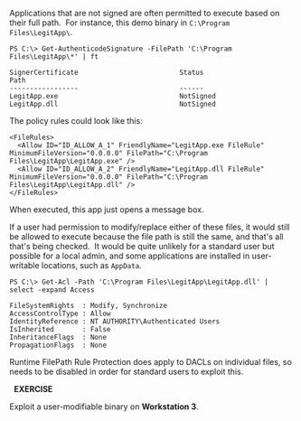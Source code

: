 Applications that are not signed are often permitted to execute based on their full path.  For instance, this demo binary in `C:\Program Files\LegitApp\`.

```
PS C:\> Get-AuthenticodeSignature -FilePath 'C:\Program Files\LegitApp\*' | ft

SignerCertificate                         Status                                 Path
-----------------                         ------                                 
LegitApp.exe                              NotSigned                              
LegitApp.dll                              NotSigned                              
```
  

The policy rules could look like this:
```
<FileRules>
  <Allow ID="ID_ALLOW_A_1" FriendlyName="LegitApp.exe FileRule" MinimumFileVersion="0.0.0.0" FilePath="C:\Program Files\LegitApp\LegitApp.exe" />
  <Allow ID="ID_ALLOW_A_2" FriendlyName="LegitApp.dll FileRule" MinimumFileVersion="0.0.0.0" FilePath="C:\Program Files\LegitApp\LegitApp.dll" />
</FileRules>
```
When executed, this app just opens a message box.

If a user had permission to modify/replace either of these files, it would still be allowed to execute because the file path is still the same, and that's all that's being checked.  It would be quite unlikely for a standard user but possible for a local admin, and some applications are installed in user-writable locations, such as `AppData`.

```
PS C:\> Get-Acl -Path 'C:\Program Files\LegitApp\LegitApp.dll' | select -expand Access

FileSystemRights  : Modify, Synchronize
AccessControlType : Allow
IdentityReference : NT AUTHORITY\Authenticated Users
IsInherited       : False
InheritanceFlags  : None
PropagationFlags  : None
```
  

Runtime FilePath Rule Protection does apply to DACLs on individual files, so needs to be disabled in order for standard users to exploit this.

  

  **EXERCISE**  
  
Exploit a user-modifiable binary on **Workstation 3**.

